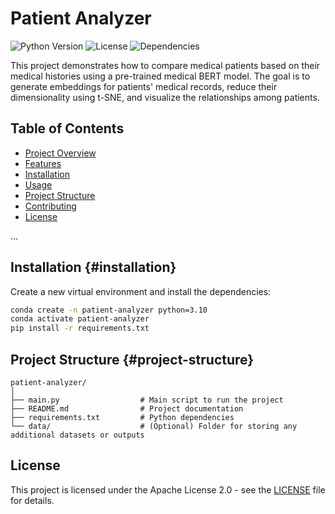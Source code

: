 # Patient Analyzer

![Python Version](https://img.shields.io/badge/python-3.8%2B-blue)
![License](https://img.shields.io/badge/license-Apache%202.0-blue)
![Dependencies](https://img.shields.io/badge/dependencies-up%20to%20date-brightgreen)

This project demonstrates how to compare medical patients based on their medical histories using a pre-trained medical BERT model. The goal is to generate embeddings for patients' medical records, reduce their dimensionality using t-SNE, and visualize the relationships among patients.

## Table of Contents
- [Project Overview](#project-overview)
- [Features](#features)
- [Installation](#installation)
- [Usage](#usage)
- [Project Structure](#project-structure)
- [Contributing](#contributing)
- [License](#license)

...

## Installation {#installation}

Create a new virtual environment and install the dependencies:

```bash
conda create -n patient-analyzer python=3.10
conda activate patient-analyzer
pip install -r requirements.txt
``` 

## Project Structure {#project-structure}
```
patient-analyzer/
│
├── main.py                  # Main script to run the project
├── README.md                # Project documentation
├── requirements.txt         # Python dependencies
└── data/                    # (Optional) Folder for storing any additional datasets or outputs
```


## License
This project is licensed under the Apache License 2.0 - see the [LICENSE](LICENSE) file for details.
